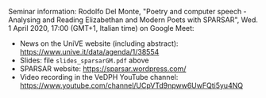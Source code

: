Seminar information: Rodolfo Del Monte, "Poetry and computer speech - Analysing and Reading Elizabethan and Modern Poets with SPARSAR", Wed. 1 April 2020, 17:00 (GMT+1, Italian time) on Google Meet:

- News on the UniVE website (including abstract): https://www.unive.it/data/agenda/1/38554
- Slides: file `slides_sparsarGM.pdf` above
- SPARSAR website: https://sparsar.wordpress.com/
- Video recording in the VeDPH YouTube channel: https://www.youtube.com/channel/UCpVTd9npww6UwFQti5yu4NQ
